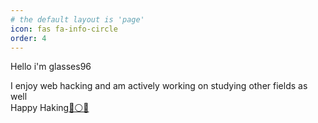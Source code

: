 ```yaml
---
# the default layout is 'page'
icon: fas fa-info-circle
order: 4
---
```


Hello i'm glasses96

I enjoy web hacking and am actively working on studying other fields as well  
Happy Haking[🔵⚪️🔴](http://www.bluewings.kr/)  
